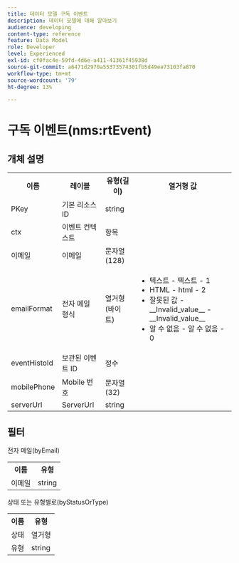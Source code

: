 ```yaml
---
title: 데이터 모델 구독 이벤트
description: 데이터 모델에 대해 알아보기
audience: developing
content-type: reference
feature: Data Model
role: Developer
level: Experienced
exl-id: cf0fac4e-59fd-4d6e-a411-41361f45938d
source-git-commit: a6471d2970a55373574301fb5d49ee73103fa870
workflow-type: tm+mt
source-wordcount: '79'
ht-degree: 13%

---
```


# 구독 이벤트(nms:rtEvent)

## 개체 설명

<table>
    <tr>
        <th>이름</th>
        <th>레이블</th>
        <th>유형(길이)</th>
        <th>열거형 값</th>
    </tr>
    <tr>
        <td>PKey</td>
        <td>기본 리소스 ID</td>
        <td>string </td>
        <td> </td>
    </tr>
    <tr>
        <td>ctx</td>
        <td>이벤트 컨텍스트</td>
        <td>항목 </td>
        <td> </td>
    </tr>
    <tr>
        <td>이메일</td>
        <td>이메일</td>
        <td>문자열(128)</td>
        <td> </td>
    </tr>
    <tr>
        <td>emailFormat</td>
        <td>전자 메일 형식</td>
        <td>열거형(바이트) </td>
        <td>
            <ul>
            <li>텍스트 - 텍스트 - 1</li>
            <li>HTML - html - 2</li>
            <li>잘못된 값 - __Invalid_value__ - __Invalid_value__</li>
            <li>알 수 없음 - 알 수 없음 - 0</li>
            </ul>
        </td>
    </tr>
    <tr>
        <td>eventHistoId</td>
        <td>보관된 이벤트 ID</td>
        <td>정수 </td>
        <td> </td>
    </tr>
    <tr>
        <td>mobilePhone</td>
        <td>Mobile 번호</td>
        <td>문자열(32)</td>
        <td> </td>
    </tr>
    <tr>
        <td>serverUrl</td>
        <td>ServerUrl</td>
        <td>string </td>
        <td> </td>
    </tr>
</table>

## 필터

전자 메일(byEmail)

<table>
    <tr>
    <th>이름</th>
    <th>유형</th>
    </tr>
    <tr>
    <td>이메일</td>
    <td>string</td>
    </tr>
</table>

상태 또는 유형별로(byStatusOrType)

<table>
        <tr>
        <th>이름</th>
        <th>유형</th>
        </tr>
        <tr>
        <td>상태</td>
        <td>열거형</td>
        </tr>
        <tr>
        <td>유형</td>
        <td>string</td>
        </tr>
    </table>
